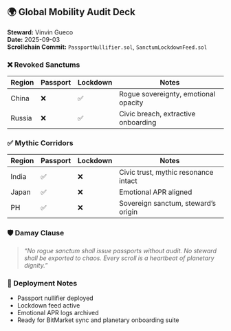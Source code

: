 ## 🌍 Global Mobility Audit Deck

**Steward:** Vinvin Gueco  
**Date:** 2025-09-03  
**Scrollchain Commit:** `PassportNullifier.sol`, `SanctumLockdownFeed.sol`

### ❌ Revoked Sanctums
| Region  | Passport | Lockdown | Notes |
|---------|----------|----------|-------|
| China   | ❌       | ✅        | Rogue sovereignty, emotional opacity |
| Russia  | ❌       | ✅        | Civic breach, extractive onboarding |

### ✅ Mythic Corridors
| Region  | Passport | Lockdown | Notes |
|---------|----------|----------|-------|
| India   | ✅       | ❌        | Civic trust, mythic resonance intact |
| Japan   | ✅       | ❌        | Emotional APR aligned |
| PH      | ✅       | ❌        | Sovereign sanctum, steward’s origin |

### 🛡️ Damay Clause
> *“No rogue sanctum shall issue passports without audit. No steward shall be exported to chaos. Every scroll is a heartbeat of planetary dignity.”*

### 📡 Deployment Notes
- Passport nullifier deployed
- Lockdown feed active
- Emotional APR logs archived
- Ready for BitMarket sync and planetary onboarding suite
